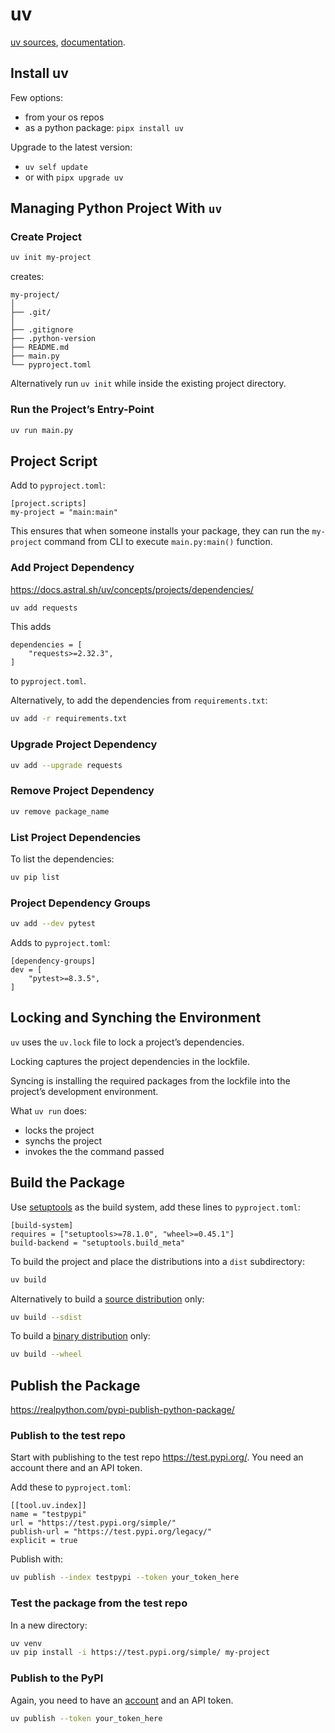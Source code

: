 # uv

[uv sources](https://github.com/astral-sh/uv), [documentation](https://docs.astral.sh/uv).

## Install uv

Few options:

* from your os repos
* as a python package: `pipx install uv`

Upgrade to the latest version:

* `uv self update`
* or with `pipx upgrade uv`

## Managing Python Project With `uv`

### Create Project

```sh
uv init my-project
```

creates:
```
my-project/
│
├── .git/
│
├── .gitignore
├── .python-version
├── README.md
├── main.py
└── pyproject.toml
```

Alternatively run `uv init` while inside the existing project directory.

### Run the Project’s Entry-Point

```sh
uv run main.py
```

## Project Script

Add to `pyproject.toml`:
```
[project.scripts]
my-project = "main:main"
```

This ensures that when someone installs your package, they can run the `my-project` command from CLI to execute `main.py:main()` function.

### Add Project Dependency

https://docs.astral.sh/uv/concepts/projects/dependencies/

```sh
uv add requests
```
This adds
```
dependencies = [
    "requests>=2.32.3",
]
```
to `pyproject.toml`.

Alternatively, to add the dependencies from `requirements.txt`:

```sh
uv add -r requirements.txt
```

### Upgrade Project Dependency

```sh
uv add --upgrade requests
```

### Remove Project Dependency

```sh
uv remove package_name
```

### List Project Dependencies

To list the dependencies:
```sh
uv pip list
```

### Project Dependency Groups

```sh
uv add --dev pytest
```

Adds to `pyproject.toml`:
```
[dependency-groups]
dev = [
    "pytest>=8.3.5",
]
```

## Locking and Synching the Environment

`uv` uses the `uv.lock` file to lock a project’s dependencies.

Locking captures the project dependencies in the lockfile.

Syncing is installing the required packages from the lockfile into the project’s development environment.

What `uv run` does:

* locks the project
* synchs the project
* invokes the the command passed

## Build the Package

Use [setuptools](https://setuptools.pypa.io/en/latest/) as the build system, add these lines to `pyproject.toml`:

```
[build-system]
requires = ["setuptools>=78.1.0", "wheel>=0.45.1"]
build-backend = "setuptools.build_meta"
```

To build the project and place the distributions into a `dist` subdirectory:
```sh
uv build
```

Alternatively to build a [source distribution](https://packaging.python.org/en/latest/glossary/#term-Source-Distribution-or-sdist) only:
```sh
uv build --sdist
```

To build a [binary distribution](https://packaging.python.org/en/latest/glossary/#term-Binary-Distribution) only:
```sh
uv build --wheel
```

## Publish the Package

https://realpython.com/pypi-publish-python-package/

### Publish to the test repo

Start with publishing to the test repo https://test.pypi.org/.  You need an account there and an API token.

Add these to `pyproject.toml`:

```
[[tool.uv.index]]
name = "testpypi"
url = "https://test.pypi.org/simple/"
publish-url = "https://test.pypi.org/legacy/"
explicit = true
```

Publish with:
```sh
uv publish --index testpypi --token your_token_here
```

### Test the package from the test repo

In a new directory:
```sh
uv venv
uv pip install -i https://test.pypi.org/simple/ my-project
```

### Publish to the PyPI

Again, you need to have an [account](https://pypi.org/account/register/) and an API token.

```sh
uv publish --token your_token_here
```
